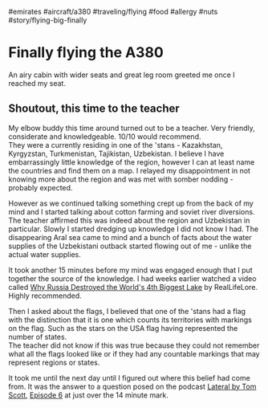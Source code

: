 #emirates #aircraft/a380 #traveling/flying #food #allergy #nuts #story/flying-big-finally

# Finally flying the A380

An airy cabin with wider seats and great leg room greeted me once I reached my seat.



## Shoutout, this time to the teacher
My elbow buddy this time around turned out to be a teacher. Very friendly, considerate and knowledgeable. 10/10 would recommend.  
They were a currently residing in one of the 'stans - Kazakhstan, Kyrgyzstan, Turkmenistan, Tajikistan, Uzbekistan. I believe I have embarrassingly little knowledge of the region, however I can at least name the countries and find them on a map. I relayed my disappointment in not knowing more about the region and was met with somber nodding - probably expected.

However as we continued talking something crept up from the back of my mind and I started talking about cotton farming and soviet river diversions. The teacher affirmed this was indeed about the region and Uzbekistan in particular. Slowly I started dredging up knowledge I did not know I had. The disappearing Aral sea came to mind and a bunch of facts about the water supplies of the Uzbekistani outback started flowing out of me - unlike the actual water supplies.

It took another 15 minutes before my mind was engaged enough that I put together the source of the knowledge. I had weeks earlier watched a video called [Why Russia Destroyed the World's 4th Biggest Lake](https://www.youtube.com/watch?v=lp0Sxn42TGs) by RealLifeLore. Highly recommended.

Then I asked about the flags, I believed that one of the 'stans had a flag with the distinction that it is one which counts its territories with markings on the flag. Such as the stars on the USA flag having represented the number of states.  
The teacher did not know if this was true because they could not remember what all the flags looked like or if they had any countable markings that may represent regions or states.

It took me until the next day until I figured out where this belief had come from. It was the answer to a question posed on the podcast [Lateral by Tom Scott](https://lateralcast.com/), [Episode 6](https://podcasts.google.com/feed/aHR0cHM6Ly9mZWVkcy5hY2FzdC5jb20vcHVibGljL3Nob3dzL2xhdGVyYWxjYXN0/episode/NjM2M2E4OWU1OGY4NTYwMDEyODI5ZjIy?sa=X&ved=0CAUQkfYCahcKEwjA6IH014z8AhUAAAAAHQAAAAAQAQ) at just over the 14 minute mark.